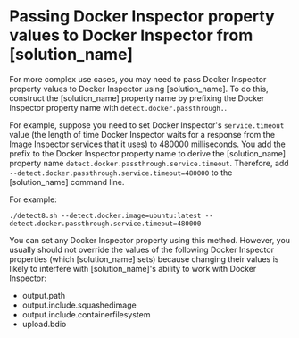 # Passing Docker Inspector property values to Docker Inspector from [solution_name]

For more complex use cases, you may need to pass Docker Inspector property values to Docker Inspector using [solution_name]. To do this, construct the [solution_name] property name by prefixing the Docker Inspector property name with ```detect.docker.passthrough.```.

For example, suppose you need to set Docker Inspector's `service.timeout` value (the length of time Docker Inspector waits for a response from the Image Inspector services that it uses) to 480000 milliseconds. You add the prefix to the Docker Inspector property name to derive the [solution_name] property name ```detect.docker.passthrough.service.timeout```. Therefore, add ```--detect.docker.passthrough.service.timeout=480000``` to the [solution_name] command line.

For example:
```
./detect8.sh --detect.docker.image=ubuntu:latest --detect.docker.passthrough.service.timeout=480000
```

You can set any Docker Inspector property using this method.
However, you usually should not override the values of the following Docker Inspector properties (which [solution_name] sets)
because changing their values is likely to interfere with [solution_name]'s ability to work with Docker Inspector:

* output.path
* output.include.squashedimage
* output.include.containerfilesystem
* upload.bdio
